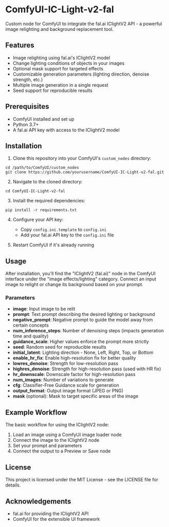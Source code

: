 # ComfyUI-IC-Light-v2-fal

Custom node for ComfyUI to integrate the fal.ai IClightV2 API - a powerful image relighting and background replacement tool.

## Features

* Image relighting using fal.ai's IClightV2 model
* Change lighting conditions of objects in your images
* Optional mask support for targeted effects
* Customizable generation parameters (lighting direction, denoise strength, etc.)
* Multiple image generation in a single request
* Seed support for reproducible results

## Prerequisites

* ComfyUI installed and set up
* Python 3.7+
* A fal.ai API key with access to the IClightV2 model

## Installation

1. Clone this repository into your ComfyUI's `custom_nodes` directory:
```
cd /path/to/ComfyUI/custom_nodes
git clone https://github.com/yourusername/ComfyUI-IC-Light-v2-fal.git
```

2. Navigate to the cloned directory:
```
cd ComfyUI-IC-Light-v2-fal
```

3. Install the required dependencies:
```
pip install -r requirements.txt
```

4. Configure your API key:
   - Copy `config.ini.template` to `config.ini`
   - Add your fal.ai API key to the `config.ini` file

5. Restart ComfyUI if it's already running

## Usage

After installation, you'll find the "IClightV2 (fal.ai)" node in the ComfyUI interface under the "image effects/lighting" category. Connect an input image to relight or change its background based on your prompt.

### Parameters

- **image**: Input image to be relit
- **prompt**: Text prompt describing the desired lighting or background
- **negative_prompt**: Negative prompt to guide the model away from certain concepts
- **num_inference_steps**: Number of denoising steps (impacts generation time and quality)
- **guidance_scale**: Higher values enforce the prompt more strictly
- **seed**: Random seed for reproducible results
- **initial_latent**: Lighting direction - None, Left, Right, Top, or Bottom
- **enable_hr_fix**: Enable high-resolution fix for better quality
- **lowres_denoise**: Strength for low-resolution pass
- **highres_denoise**: Strength for high-resolution pass (used with HR fix)
- **hr_downscale**: Downscale factor for high-resolution pass
- **num_images**: Number of variations to generate
- **cfg**: Classifier-Free Guidance scale for generation
- **output_format**: Output image format (JPEG or PNG)
- **mask** (optional): Mask to target specific areas of the image

## Example Workflow

The basic workflow for using the IClightV2 node:

1. Load an image using a ComfyUI image loader node
2. Connect the image to the IClightV2 node
3. Set your prompt and parameters
4. Connect the output to a Preview or Save node

## License

This project is licensed under the MIT License - see the LICENSE file for details.

## Acknowledgements

* fal.ai for providing the IClightV2 API
* ComfyUI for the extensible UI framework 